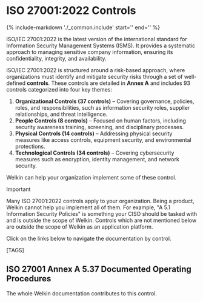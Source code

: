 # ISO 27001:2022 Controls

{%
   include-markdown './_common.include'
   start='<!--controls-note-start-->'
   end='<!--controls-note-end-->'
%}

ISO/IEC 27001:2022 is the latest version of the international standard for Information Security Management Systems (ISMS).
It provides a systematic approach to managing sensitive company information, ensuring its confidentiality, integrity, and availability.

ISO/IEC 27001:2022 is structured around a risk-based approach, where organizations must identify and mitigate security risks through a set of well-defined **controls**.
These controls are detailed in **Annex A** and includes 93 controls categorized into four key themes:

1. **Organizational Controls (37 controls)** – Covering governance, policies, roles, and responsibilities, such as information security roles, supplier relationships, and threat intelligence.
2. **People Controls (8 controls)** – Focused on human factors, including security awareness training, screening, and disciplinary processes.
3. **Physical Controls (14 controls)** – Addressing physical security measures like access controls, equipment security, and environmental protections.
4. **Technological Controls (34 controls)** – Covering cybersecurity measures such as encryption, identity management, and network security.

Welkin can help your organization implement some of these control.

> [!IMPORTANT]
> Many ISO 27001:2022 controls apply to your organization. Being a product, Welkin cannot help you implement all of them.
> For example, "A 5.1 Information Security Policies" is something your CISO should be tasked with and is outside the scope of Welkin.
> Controls which are not mentioned below are outside the scope of Welkin as an application platform.

Click on the links below to navigate the documentation by control.

[TAGS]

## ISO 27001 Annex A 5.37 Documented Operating Procedures

The whole Welkin documentation contributes to this control.
